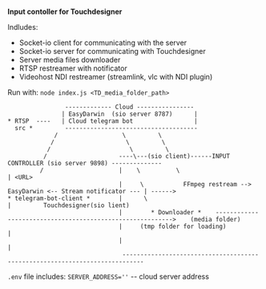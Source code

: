 **Input contoller for Touchdesigner**

Indludes:
- Socket-io client for communicating with the server
- Socket-io server for communicating with Touchdesigner
- Server media files downloader
- RTSP restreamer with notificator
- Videohost NDI restreamer (streamlink, vlc with NDI plugin)

Run with:
`node index.js <TD_media_folder_path>`

```
                ------------- Cloud ----------------
               | EasyDarwin  (sio server 8787)      |
* RTSP  ----   | Cloud telegram bot                 | 
  src *         -------------------------------------    
             /                  \         \
            /                    \         \   
           /                      \         \  
          /                    ----\---(sio client)------INPUT CONTROLLER (sio server 9898) --------------
         /                     |    \          \                                                           | <URL>
                               |     \           FFmpeg restream --> EasyDarwin <-- Stream notificator --- | ------>  
* telegram-bot-client *        |      \                                                                    |         Touchdesigner(sio lient)        
                               |        * Downloader *    ---------------------------------------------------------->    (media folder)
                               |     (tmp folder for loading)                                              |
                               |                                                                           |
                                ----------------------------------------------------------------------------
```

`.env` file includes: 
`SERVER_ADDRESS=''` -- cloud server address


